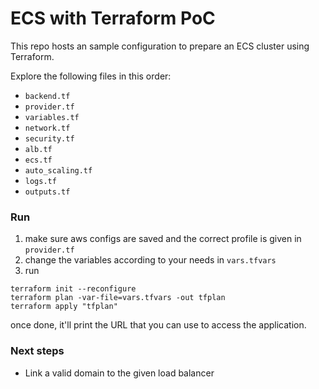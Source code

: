 # ECS with Terraform PoC

This repo hosts an sample configuration to prepare an ECS cluster using Terraform.

Explore the following files in this order:
- `backend.tf`
- `provider.tf`
- `variables.tf`
- `network.tf`
- `security.tf`
- `alb.tf`
- `ecs.tf`
- `auto_scaling.tf`
- `logs.tf`
- `outputs.tf`

### Run

1. make sure aws configs are saved and the correct profile is given in `provider.tf`
1. change the variables according to your needs in `vars.tfvars`
1. run 
```shell
terraform init --reconfigure
terraform plan -var-file=vars.tfvars -out tfplan
terraform apply "tfplan"
```

once done, it'll print the URL that you can use to access the application.


### Next steps

- Link a valid domain to the given load balancer
